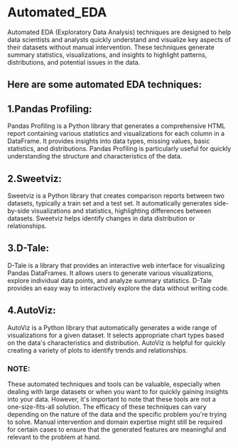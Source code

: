 # Automated_EDA

Automated EDA (Exploratory Data Analysis) techniques are designed to help data scientists and analysts quickly understand and visualize key aspects of their datasets without manual intervention. 
These techniques generate summary statistics, visualizations, and insights to highlight patterns, distributions, and potential issues in the data.

## Here are some automated EDA techniques:

## 1.Pandas Profiling: 
Pandas Profiling is a Python library that generates a comprehensive HTML report containing various statistics and visualizations for each column in a DataFrame. It provides insights into data types, missing values, basic statistics, and distributions. Pandas Profiling is particularly useful for quickly understanding the structure and characteristics of the data.

## 2.Sweetviz:
Sweetviz is a Python library that creates comparison reports between two datasets, typically a train set and a test set. It automatically generates side-by-side visualizations and statistics, highlighting differences between datasets. Sweetviz helps identify changes in data distribution or relationships.

## 3.D-Tale: 
D-Tale is a library that provides an interactive web interface for visualizing Pandas DataFrames. It allows users to generate various visualizations, explore individual data points, and analyze summary statistics. D-Tale provides an easy way to interactively explore the data without writing code.

## 4.AutoViz: 
AutoViz is a Python library that automatically generates a wide range of visualizations for a given dataset. It selects appropriate chart types based on the data's characteristics and distribution. AutoViz is helpful for quickly creating a variety of plots to identify trends and relationships.

### NOTE:
These automated techniques and tools can be valuable, especially when dealing with large datasets or when you want to for quickly gaining insights into your data. However, it's important to note that these tools are not a one-size-fits-all solution. The efficacy of these techniques can vary depending on the nature of the data and the specific problem you're trying to solve. Manual intervention and domain expertise might still be required for certain cases to ensure that the generated features are meaningful and relevant to the problem at hand.
